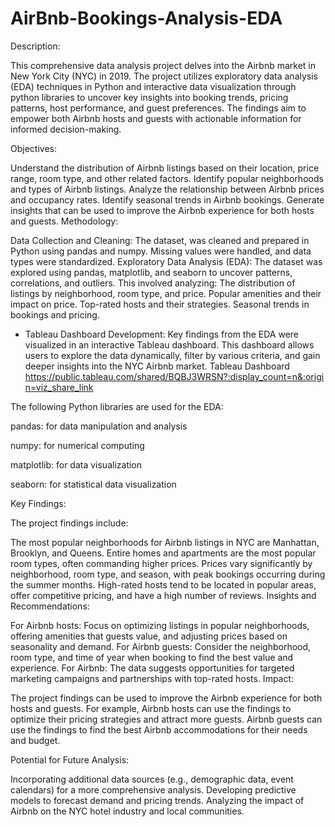 # AirBnb-Bookings-Analysis-EDA
Description:

This comprehensive data analysis project delves into the Airbnb market in New York City (NYC) in 2019. The project utilizes exploratory data analysis (EDA) techniques in Python and interactive data visualization through python libraries to uncover key insights into booking trends, pricing patterns, host performance, and guest preferences. The findings aim to empower both Airbnb hosts and guests with actionable information for informed decision-making.

Objectives:

Understand the distribution of Airbnb listings based on their location, price range, room type, and other related factors.
Identify popular neighborhoods and types of Airbnb listings.
Analyze the relationship between Airbnb prices and occupancy rates.
Identify seasonal trends in Airbnb bookings.
Generate insights that can be used to improve the Airbnb experience for both hosts and guests.
Methodology:

Data Collection and Cleaning: The dataset, was cleaned and prepared in Python using pandas and numpy. Missing values were handled, and data types were standardized.
Exploratory Data Analysis (EDA): The dataset was explored using pandas, matplotlib, and seaborn to uncover patterns, correlations, and outliers. This involved analyzing:
The distribution of listings by neighborhood, room type, and price.
Popular amenities and their impact on price.
Top-rated hosts and their strategies.
Seasonal trends in bookings and pricing.

* Tableau Dashboard Development: Key findings from the EDA were visualized in an interactive Tableau dashboard. This dashboard allows users to explore the data dynamically, filter by various criteria, and gain deeper insights into the NYC Airbnb market.
Tableau Dashboard https://public.tableau.com/shared/BQBJ3WRSN?:display_count=n&:origin=viz_share_link

The following Python libraries are used for the EDA:

pandas: for data manipulation and analysis

numpy: for numerical computing

matplotlib: for data visualization

seaborn: for statistical data visualization

Key Findings:

The project findings include:

The most popular neighborhoods for Airbnb listings in NYC are Manhattan, Brooklyn, and Queens.
Entire homes and apartments are the most popular room types, often commanding higher prices.
Prices vary significantly by neighborhood, room type, and season, with peak bookings occurring during the summer months.
High-rated hosts tend to be located in popular areas, offer competitive pricing, and have a high number of reviews.
Insights and Recommendations:

For Airbnb hosts: Focus on optimizing listings in popular neighborhoods, offering amenities that guests value, and adjusting prices based on seasonality and demand.
For Airbnb guests: Consider the neighborhood, room type, and time of year when booking to find the best value and experience.
For Airbnb: The data suggests opportunities for targeted marketing campaigns and partnerships with top-rated hosts.
Impact:

The project findings can be used to improve the Airbnb experience for both hosts and guests. For example, Airbnb hosts can use the findings to optimize their pricing strategies and attract more guests. Airbnb guests can use the findings to find the best Airbnb accommodations for their needs and budget.

Potential for Future Analysis:

Incorporating additional data sources (e.g., demographic data, event calendars) for a more comprehensive analysis.
Developing predictive models to forecast demand and pricing trends.
Analyzing the impact of Airbnb on the NYC hotel industry and local communities.
